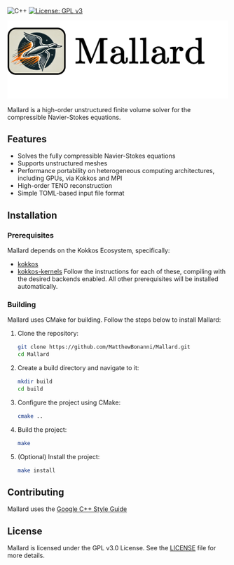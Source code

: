 ![C++](https://img.shields.io/badge/C%2B%2B-17-blue)
[![License: GPL v3](https://img.shields.io/badge/License-GPL%20v3-blue.svg)](https://www.gnu.org/licenses/gpl-3.0)

<p align="center">
    <picture>
      <source media="(prefers-color-scheme: dark)" width="800" srcset="docs/images/mallard.png">
      <source media="(prefers-color-scheme: light)" width="800" srcset="docs/images/mallard.png">
      <img alt="mallard logotype" width="800" src="docs/images/mallard.png">
    </picture>
</p>

Mallard is a high-order unstructured finite volume solver for the compressible Navier-Stokes equations.

## Features

- Solves the fully compressible Navier-Stokes equations
- Supports unstructured meshes
- Performance portability on heterogeneous computing architectures, including GPUs, via Kokkos and MPI
- High-order TENO reconstruction
- Simple TOML-based input file format

## Installation

### Prerequisites

Mallard depends on the Kokkos Ecosystem, specifically:
- [kokkos](https://github.com/kokkos/kokkos)
- [kokkos-kernels](https://github.com/kokkos/kokkos-kernels)
Follow the instructions for each of these, compiling with the desired backends enabled.
All other prerequisites will be installed automatically.

### Building

Mallard uses CMake for building. Follow the steps below to install Mallard:

1. Clone the repository:
    ```sh
    git clone https://github.com/MatthewBonanni/Mallard.git
    cd Mallard
    ```

2. Create a build directory and navigate to it:
    ```sh
    mkdir build
    cd build
    ```

3. Configure the project using CMake:
    ```sh
    cmake ..
    ```

4. Build the project:
    ```sh
    make
    ```

5. (Optional) Install the project:
    ```sh
    make install
    ```

## Contributing

Mallard uses the [Google C++ Style Guide](https://google.github.io/styleguide/cppguide.html)

## License

Mallard is licensed under the GPL v3.0 License. See the [LICENSE](LICENSE) file for more details.
